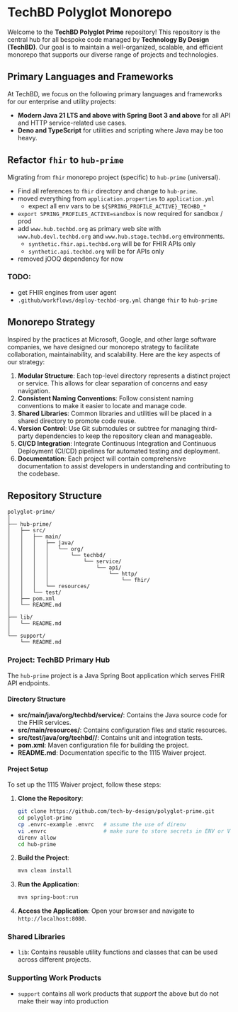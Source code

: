 # TechBD Polyglot Monorepo

Welcome to the **TechBD Polyglot Prime** repository! This repository is the
central hub for all bespoke code managed by **Technology By Design (TechBD)**.
Our goal is to maintain a well-organized, scalable, and efficient monorepo that
supports our diverse range of projects and technologies.

## Primary Languages and Frameworks

At TechBD, we focus on the following primary languages and frameworks for our
enterprise and utility projects:

- **Modern Java 21 LTS and above with Spring Boot 3 and above** for all API and
  HTTP service-related use cases.
- **Deno and TypeScript** for utilities and scripting where Java may be too
  heavy.

## Refactor `fhir` to `hub-prime`

Migrating from `fhir` monorepo project (specific) to `hub-prime` (universal).

- Find all references to `fhir` directory and change to `hub-prime`.
- moved everything from `application.properties` to `application.yml`
  - expect all env vars to be `${SPRING_PROFILE_ACTIVE}_TECHBD_*`
- `export SPRING_PROFILES_ACTIVE=sandbox` is now required for sandbox / prod
- add `www.hub.techbd.org` as primary web site with `www.hub.devl.techbd.org`
  and `www.hub.stage.techbd.org` environments.
  - `synthetic.fhir.api.techbd.org` will be for FHIR APIs only
  - `synthetic.api.techbd.org` will be for APIs only
- removed jOOQ dependency for now

### TODO:

- get FHIR engines from user agent
- `.github/workflows/deploy-techbd-org.yml` change `fhir` to `hub-prime`

## Monorepo Strategy

Inspired by the practices at Microsoft, Google, and other large software
companies, we have designed our monorepo strategy to facilitate collaboration,
maintainability, and scalability. Here are the key aspects of our strategy:

1. **Modular Structure**: Each top-level directory represents a distinct project
   or service. This allows for clear separation of concerns and easy navigation.
2. **Consistent Naming Conventions**: Follow consistent naming conventions to
   make it easier to locate and manage code.
3. **Shared Libraries**: Common libraries and utilities will be placed in a
   shared directory to promote code reuse.
4. **Version Control**: Use Git submodules or subtree for managing third-party
   dependencies to keep the repository clean and manageable.
5. **CI/CD Integration**: Integrate Continuous Integration and Continuous
   Deployment (CI/CD) pipelines for automated testing and deployment.
6. **Documentation**: Each project will contain comprehensive documentation to
   assist developers in understanding and contributing to the codebase.

## Repository Structure

```
polyglot-prime/
│
├── hub-prime/
│   ├── src/
│   │   ├── main/
│   │   │   ├── java/
│   │   │   │   └── org/
│   │   │   │       └── techbd/
│   │   │   │           └── service/
│   │   │   │               └── api/
│   │   │   │                   └── http/
│   │   │   │                       └── fhir/
│   │   │   └── resources/
│   │   └── test/
│   ├── pom.xml
│   └── README.md
│
├── lib/
│   └── README.md
│
└── support/
    └── README.md
```

### Project: TechBD Primary Hub

The `hub-prime` project is a Java Spring Boot application which serves FHIR API
endpoints.

#### Directory Structure

- **src/main/java/org/techbd/service/**: Contains the Java source code for the
  FHIR services.
- **src/main/resources/**: Contains configuration files and static resources.
- **src/test/java/org/techbd//**: Contains unit and integration tests.
- **pom.xml**: Maven configuration file for building the project.
- **README.md**: Documentation specific to the 1115 Waiver project.

#### Project Setup

To set up the 1115 Waiver project, follow these steps:

1. **Clone the Repository**:
   ```bash
   git clone https://github.com/tech-by-design/polyglot-prime.git
   cd polyglot-prime
   cp .envrc-example .envrc   # assume the use of direnv
   vi .envrc                  # make sure to store secrets in ENV or Vault, not in Git
   direnv allow
   cd hub-prime
   ```

2. **Build the Project**:
   ```bash
   mvn clean install
   ```

3. **Run the Application**:
   ```bash
   mvn spring-boot:run
   ```

4. **Access the Application**: Open your browser and navigate to
   `http://localhost:8080`.

### Shared Libraries

- `lib`: Contains reusable utility functions and classes that can be used across
  different projects.

### Supporting Work Products

- `support` contains all work products that _support_ the above but do not make
  their way into production
